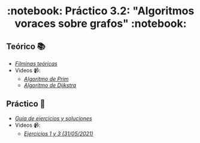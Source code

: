 <h1 align="center">
  :notebook: Práctico 3.2: "Algoritmos voraces sobre grafos" :notebook:
</h1>

## Teórico :books:
- [*Filminas teóricas*](https://github.com/Ferca8/AyED2-FaMAF/blob/main/teorico-practico/3.2-algoritmos-voraces-sobre-grafos/teoria-algoritmos-voraces-sobre-grafos.pdf)
- Videos 📹:
    - [*Algoritmo de Prim*](https://www.youtube.com/watch?v=Ya_F2MMgsTQ)
    - [*Algoritmo de Dijkstra*](https://www.youtube.com/watch?v=ole3H9PmWoo)
## Práctico :memo:
- [*Guía de ejercicios y soluciones*](https://github.com/Ferca8/AyED2-FaMAF/tree/main/teorico-practico/3.2-algoritmos-voraces-sobre-grafos/practico)
- Videos 📹: 
    - [*Ejercicios 1 y 3 (31/05/2021)*](https://www.youtube.com/watch?v=B1AEYnkX11Y)